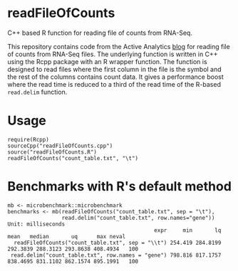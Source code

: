 readFileOfCounts
================

C++ based R function for reading file of counts from RNA-Seq.

This repository contains code from the Active Analytics [blog](http://www.active-analytics.com/blog/) for reading
file of counts from RNA-Seq files. The underlying function is written in C++ using the Rcpp package with an R 
wrapper function. The function is designed to read files where the first column in the file is the 
symbol and the rest of the columns contains count data. It gives a performance boost where the read time is reduced
to a third of the read time of the R-based `read.delim` function.

# Usage

```
require(Rcpp)
sourceCpp("readFileOfCounts.cpp")
source("readFileOfCounts.R")
readFileOfCounts("count_table.txt", "\t")
```

# Benchmarks with R's default method

```
mb <- microbenchmark::microbenchmark
benchmarks <- mb(readFileOfCounts("count_table.txt", sep = "\t"),
                 read.delim("count_table.txt", row.names="gene"))
Unit: milliseconds
                                              expr     min       lq     mean   median       uq      max neval
  readFileOfCounts("count_table.txt", sep = "\\t") 254.419 284.8199 292.3839 288.3123 293.8638 408.4934   100
 read.delim("count_table.txt", row.names = "gene") 798.816 817.1757 838.4695 831.1102 862.1574 895.1991   100
```


